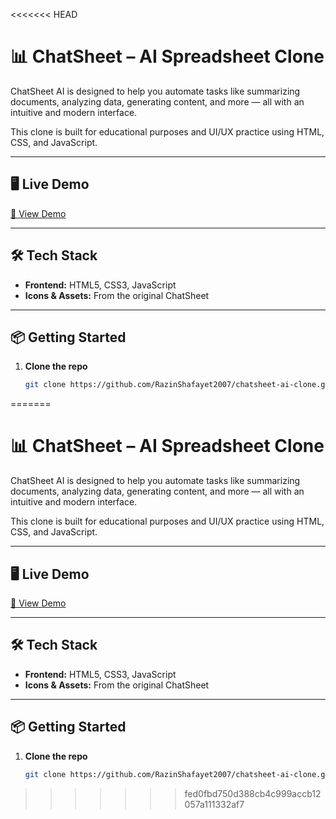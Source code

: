 <<<<<<< HEAD
# 📊 ChatSheet – AI Spreadsheet Clone

ChatSheet AI is designed to help you automate tasks like summarizing documents, analyzing data, generating content, and more — all with an intuitive and modern interface.

This clone is built for educational purposes and UI/UX practice using HTML, CSS, and JavaScript.

---

## 🖥️ Live Demo

[🔗 View Demo](https://your-demo-link.com)  

---

## 🛠️ Tech Stack

- **Frontend:** HTML5, CSS3, JavaScript
- **Icons & Assets:** From the original ChatSheet

---

## 📦 Getting Started

1. **Clone the repo**
   ```bash
   git clone https://github.com/RazinShafayet2007/chatsheet-ai-clone.git
=======
# 📊 ChatSheet – AI Spreadsheet Clone

ChatSheet AI is designed to help you automate tasks like summarizing documents, analyzing data, generating content, and more — all with an intuitive and modern interface.

This clone is built for educational purposes and UI/UX practice using HTML, CSS, and JavaScript.

---

## 🖥️ Live Demo

[🔗 View Demo](https://razinshafayet2007.github.io/chatsheet-ai-clone/)  

---

## 🛠️ Tech Stack

- **Frontend:** HTML5, CSS3, JavaScript
- **Icons & Assets:** From the original ChatSheet

---

## 📦 Getting Started

1. **Clone the repo**
   ```bash
   git clone https://github.com/RazinShafayet2007/chatsheet-ai-clone.git
>>>>>>> fed0fbd750d388cb4c999accb12057a111332af7
